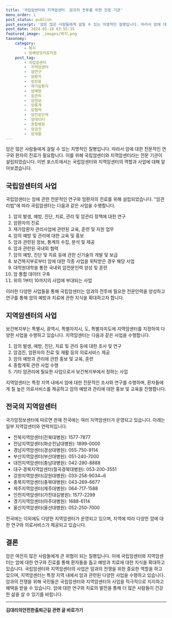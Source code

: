 ```yaml
---
title: '국립암센터와 지역암센터  암과의 전투를 위한 전문 기관'
menu_order: 1
post_status: publish
post_excerpt: '암은 많은 사람들에게 걸릴 수 있는 치명적인 질병입니다. 따라서 암에 대한 전문적인 연구와 환자의 진료가 필요합니다. 이를 위해 국립암센터와 지역암센터라는 전문 기관이 설립되었습니다. 이번 포스트에서는 국립암센터와 지역암센터의 역할과 사업에 대해 알아보겠습니다.'
post_date: 2024-01-18 03:55:35
featured_image: _images/복지.png
taxonomy:
    category:
        - 복지
        - 암예방및치료지원
    post_tag:
        - 국립암센터
        -  지역암센터
        -  암연구
        -  암환자
        -  암진료
        -  재가암환자
        -  암예방
        -  암관리
        -  암정보
        -  암통계
        -  암협력
        -  암전문인력
        -  암데이터
        -  종합병원
        -  암검진
        -  암재활
---
```



암은 많은 사람들에게 걸릴 수 있는 치명적인 질병입니다. 따라서 암에 대한 전문적인 연구와 환자의 진료가 필요합니다. 이를 위해 국립암센터와 지역암센터라는 전문 기관이 설립되었습니다. 이번 포스트에서는 국립암센터와 지역암센터의 역할과 사업에 대해 알아보겠습니다.

## 국립암센터의 사업

국립암센터는 암에 관한 전문적인 연구와 암환자의 진료를 위해 설립되었습니다. "암관리법"에 따라 국립암센터는 다음과 같은 사업을 수행합니다.

1. 암의 발생, 예방, 진단, 치료, 관리 및 암관리 정책에 대한 연구
2. 암환자의 진료
3. 재가암환자 관리사업에 관련된 교육, 훈련 및 지원 업무
4. 암의 예방 및 관리에 대한 교육 및 홍보
5. 암과 관련된 정보, 통계의 수집, 분석 및 제공
6. 암과 관련된 국내외 협력
7. 암의 예방, 진단 및 치료 등에 관한 신기술의 개발 및 보급
8. 보건복지부로부터 암에 대한 각종 사업을 위탁받은 경우 해당 사업
9. 대학원대학을 통한 국내외 암전문인력 양성 및 훈련
10. 암 통합 데이터 구축
11. 위의 1부터 10까지의 사업에 부대되는 사업

이러한 다양한 사업들을 통해 국립암센터는 암과의 전투에 필요한 전문인력을 양성하고 연구를 통해 암의 예방과 치료에 관한 지식을 확대하고자 합니다.

## 지역암센터의 사업

보건복지부는 특별시, 광역시, 특별자치시, 도, 특별자치도에 지역암센터를 지정하여 다양한 사업을 수행하고 있습니다. 지역암센터는 다음과 같은 사업을 수행합니다.

1. 암의 발생, 예방, 진단, 치료 및 관리 등에 대한 조사 및 연구
2. 암검진, 암환자의 진료 및 재활 등의 의료서비스 제공
3. 암의 예방과 관리에 관한 홍보 및 교육, 훈련
4. 종합계획 관련 사업 수행
5. 기타 암관리에 필요한 사업으로서 보건복지부에서 정하는 사업

지역암센터는 특정 지역 내에서 암에 대한 전문적인 조사와 연구를 수행하며, 환자들에게 질 높은 의료서비스를 제공하고 암의 예방과 관리에 대한 홍보 및 교육을 진행합니다.

## 전국의 지역암센터

국가암정보센터에 따르면 현재 전국에는 여러 지역암센터가 운영되고 있습니다. 아래는 일부 지역암센터와 연락처입니다.

- 전북지역암센터(전북대병원): 1577-7877
- 전남지역암센터(화순전남대병원): 1899-0000
- 경남지역암센터(경상대병원): 055-750-9114
- 부산지역암센터(부산대병원): 051-240-7000
- 대전지역암센터(충남대병원): 042-280-8888
- 대구·경북지역암센터(칠곡경북대병원): 053-200-3551
- 강원지역암센터(강원대병원): 033-258-9034~6
- 충북지역암센터(충북대병원): 043-269-6677
- 제주지역암센터(제주대병원): 064-717-1588
- 인천지역암센터(가천대길병원): 1577-2299
- 경기지역암센터(아주대병원): 1688-6114
- 울산지역암센터(울산대병원): 052-250-7000

전국에는 이외에도 다양한 지역암센터가 운영되고 있으며, 지역에 따라 다양한 암에 대한 연구와 의료서비스가 제공되고 있습니다.

## 결론

암은 여전히 많은 사람들에게 큰 위협이 되는 질병입니다. 이에 국립암센터와 지역암센터는 암에 대한 연구와 진료를 통해 환자들을 돕고 예방과 치료에 대한 지식을 확대하고 있습니다. 국립암센터와 지역암센터의 사업은 암과의 전쟁을 위한 중요한 역할을 하고 있으며, 지역암센터는 특정 지역 내에서 암과 관련된 다양한 사업을 수행하고 있습니다. 암과의 전쟁을 위해 국민들은 국립암센터와 지역암센터의 사업을 적극적으로 지지하고 혜택을 받을 수 있습니다. 암에 대한 연구와 치료의 발전을 통해 더 많은 사람들이 건강한 삶을 살 수 있기를 바랍니다.
<!-- wp:separator -->
<hr class="wp-block-separator has-alpha-channel-opacity"/>
<!-- /wp:separator -->

<!-- wp:group {"backgroundColor":"base","layout":{"type":"constrained"}} -->
<div class="wp-block-group has-base-background-color has-background"><!-- wp:paragraph {"align":"center","fontSize":"medium"} -->
<p class="has-text-align-center has-large-font-size"><strong>김대리의안전한출퇴근길 관련 글 바로가기</strong></p>
<!-- /wp:paragraph -->


<!-- wp:latest-posts
{"categories":[{"id":1794,"count":19,"description":"","link":"https://uknowlaw.com/category/%ea%b9%80%eb%8c%80%eb%a6%ac%ec%9d%98%ec%95%88%ec%a0%84%ed%95%9c%ec%b6%9c%ed%87%b4%ea%b7%bc%ea%b8%b8/","name":"김대리의안전한출퇴근길","slug":"김대리의안전한출퇴근길","taxonomy":"category","parent":0,"meta":[],"_links":{"self":[{"href":"https://uknowlaw.com/wp-json/wp/v2/categories/1794"}],"collection":[{"href":"https://uknowlaw.com/wp-json/wp/v2/categories"}],"about":[{"href":"https://uknowlaw.com/wp-json/wp/v2/taxonomies/category"}],"wp:post_type":[{"href":"https://uknowlaw.com/wp-json/wp/v2/posts?categories=1794"}],"curies":[{"name":"wp","href":"https://api.w.org/{rel}","templated":true}]}}],"postsToShow":100,"excerptLength":28,"postLayout":"grid","columns":2,"featuredImageAlign":"left","featuredImageSizeSlug":"large","fontSize":"small"} /--></div>
<!-- /wp:group -->